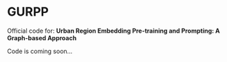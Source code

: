 # GURPP

Official code for: **Urban Region Embedding Pre-training and Prompting: A Graph-based Approach**

Code is coming soon...